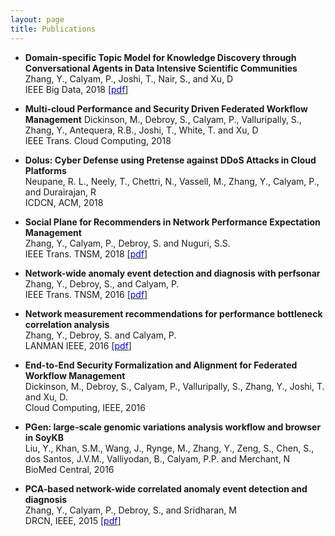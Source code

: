 ```yaml
---
layout: page
title: Publications
---
```


<a name="paper-dstp"></a>
* **Domain-specific Topic Model for Knowledge Discovery through Conversational Agents in Data Intensive Scientific Communities** <br />
  Zhang, Y., Calyam, P., Joshi, T., Nair, S., and Xu, D <br />
  IEEE Big Data, 2018 [[<span style="color:blue">pdf</span>]](https://github.com/zhangyuanxun/me/raw/gh-pages/docs/papers/dstp-2018.pdf)

* **Multi-cloud Performance and Security Driven Federated Workflow Management**
  Dickinson, M., Debroy, S., Calyam, P., Valluripally, S., Zhang, Y., Antequera, R.B., Joshi, T., White, T. and Xu, D <br />
  IEEE Trans. Cloud Computing, 2018

* **Dolus: Cyber Defense using Pretense against DDoS Attacks in Cloud Platforms** <br />
  Neupane, R. L., Neely, T., Chettri, N., Vassell, M., Zhang, Y., Calyam, P., and Durairajan, R <br />
  ICDCN, ACM, 2018

* **Social Plane for Recommenders in Network Performance Expectation Management** <br />
  Zhang, Y., Calyam, P., Debroy, S. and Nuguri, S.S. <br />
  IEEE Trans. TNSM, 2018 [[<span style="color:blue">pdf</span>]](https://github.com/zhangyuanxun/me/raw/gh-pages/docs/papers/tnsm-2018.pdf)

* **Network-wide anomaly event detection and diagnosis with perfsonar** <br />
  Zhang, Y., Debroy, S., and Calyam, P. <br />
  IEEE Trans. TNSM, 2016 [[<span style="color:blue">pdf</span>]](https://github.com/zhangyuanxun/me/raw/gh-pages/docs/papers/tnsm-2016.pdf)

* **Network measurement recommendations for performance bottleneck correlation analysis** <br />
  Zhang, Y., Debroy, S. and Calyam, P. <br />
  LANMAN IEEE, 2016 [[<span style="color:blue">pdf</span>]](https://github.com/zhangyuanxun/me/raw/gh-pages/docs/papers/lamman-2016.pdf)

* **End-to-End Security Formalization and Alignment for Federated Workflow Management** <br />
  Dickinson, M., Debroy, S., Calyam, P., Valluripally, S., Zhang, Y., Joshi, T. and Xu, D. <br />
  Cloud Computing, IEEE, 2016

* **PGen: large-scale genomic variations analysis workflow and browser in SoyKB** <br />
  Liu, Y., Khan, S.M., Wang, J., Rynge, M., Zhang, Y., Zeng, S., Chen, S., dos Santos, J.V.M., Valliyodan, B., Calyam, P.P. and Merchant, N<br />
  BioMed Central, 2016
 
* **PCA-based network-wide correlated anomaly event detection and diagnosis** <br />
  Zhang, Y., Calyam, P., Debroy, S., and Sridharan, M <br />
  DRCN, IEEE, 2015 [[<span style="color:blue">pdf</span>]](https://github.com/zhangyuanxun/me/raw/gh-pages/docs/papers/drcn-2015.pdf)


  